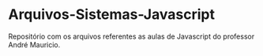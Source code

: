 # Arquivos-Sistemas-Javascript
Repositório com os arquivos referentes as aulas de Javascript do professor André Mauricio.
